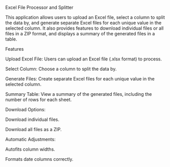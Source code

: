 Excel File Processor and Splitter

This application allows users to upload an Excel file, select a column to split the data by, and generate separate Excel files for each unique value in the selected column. It also provides features to download individual files or all files in a ZIP format, and displays a summary of the generated files in a table.

Features

Upload Excel File: Users can upload an Excel file (.xlsx format) to process.

Select Column: Choose a column to split the data by.

Generate Files: Create separate Excel files for each unique value in the selected column.

Summary Table: View a summary of the generated files, including the number of rows for each sheet.

Download Options:

Download individual files.

Download all files as a ZIP.

Automatic Adjustments:

Autofits column widths.

Formats date columns correctly.
